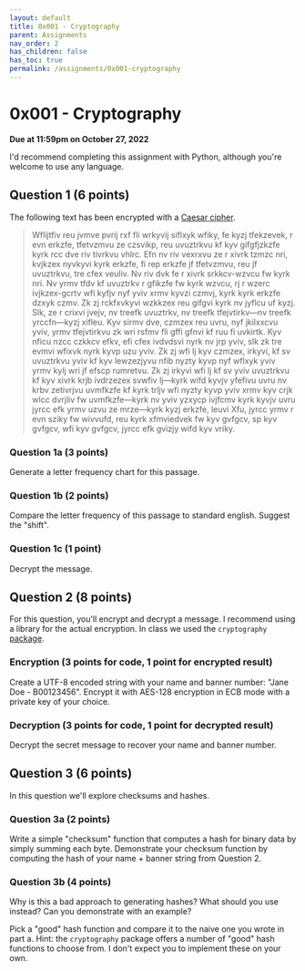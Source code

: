 ```yaml
---
layout: default
title: 0x001 - Cryptography
parent: Assignments
nav_order: 2
has_children: false
has_toc: true
permalink: /assignments/0x001-cryptography
---
```


# 0x001 - Cryptography

**Due at 11:59pm on October 27, 2022**

I'd recommend completing this assignment with Python, although you're welcome to use any language.

## Question 1 (6 points)

The following text has been encrypted with a [Caesar cipher](https://en.wikipedia.org/wiki/Caesar_cipher).

> Wflijtfiv reu jvmve pvrij rxf fli wrkyvij siflxyk wfiky, fe kyzj tfekzevek, r evn erkzfe, tfetvzmvu ze czsvikp, reu uvuztrkvu kf kyv gifgfjzkzfe kyrk rcc dve riv tivrkvu vhlrc. Efn nv riv vexrxvu ze r xivrk tzmzc nri, kvjkzex nyvkyvi kyrk erkzfe, fi rep erkzfe jf tfetvzmvu, reu jf uvuztrkvu, tre cfex veuliv. Nv riv dvk fe r xivrk srkkcv-wzvcu fw kyrk nri. Nv yrmv tfdv kf uvuztrkv r gfikzfe fw kyrk wzvcu, rj r wzerc ivjkzex-gcrtv wfi kyfjv nyf yviv xrmv kyvzi czmvj, kyrk kyrk erkzfe dzxyk czmv. Zk zj rckfxvkyvi wzkkzex reu gifgvi kyrk nv jyflcu uf kyzj. Slk, ze r crixvi jvejv, nv treefk uvuztrkv, nv treefk tfejvtirkv—nv treefk yrccfn—kyzj xifleu. Kyv sirmv dve, czmzex reu uvru, nyf jkilxxcvu yviv, yrmv tfejvtirkvu zk wri rsfmv fli gffi gfnvi kf ruu fi uvkirtk. Kyv nficu nzcc czkkcv efkv, efi cfex ivdvdsvi nyrk nv jrp yviv, slk zk tre evmvi wfixvk nyrk kyvp uzu yviv. Zk zj wfi lj kyv czmzex, irkyvi, kf sv uvuztrkvu yviv kf kyv lewzezjyvu nfib nyzty kyvp nyf wflxyk yviv yrmv kylj wri jf efscp rumretvu. Zk zj irkyvi wfi lj kf sv yviv uvuztrkvu kf kyv xivrk krjb ivdrzezex svwfiv lj—kyrk wifd kyvjv yfefivu uvru nv krbv zetivrjvu uvmfkzfe kf kyrk trljv wfi nyzty kyvp yviv xrmv kyv crjk wlcc dvrjliv fw uvmfkzfe—kyrk nv yviv yzxycp ivjfcmv kyrk kyvjv uvru jyrcc efk yrmv uzvu ze mrze—kyrk kyzj erkzfe, leuvi Xfu, jyrcc yrmv r evn sziky fw wivvufd, reu kyrk xfmviedvek fw kyv gvfgcv, sp kyv gvfgcv, wfi kyv gvfgcv, jyrcc efk gvizjy wifd kyv vriky.

### Question 1a (3 points)

Generate a letter frequency chart for this passage.

### Question 1b (2 points)

Compare the letter frequency of this passage to standard english.
Suggest the "shift".

### Question 1c (1 point)

Decrypt the message.

## Question 2 (8 points)

For this question, you'll encrypt and decrypt a message.
I recommend using a library for the actual encryption.
In class we used the `cryptography` [package](https://pypi.org/project/cryptography/).

### Encryption (3 points for code, 1 point for encrypted result)

Create a UTF-8 encoded string with your name and banner number: "Jane Doe - B00123456".
Encrypt it with AES-128 encryption in ECB mode with a private key of your choice.

### Decryption (3 points for code, 1 point for decrypted result)

Decrypt the secret message to recover your name and banner number.

## Question 3 (6 points)

In this question we'll explore checksums and hashes.

### Question 3a (2 points)

Write a simple "checksum" function that computes a hash for binary data by simply summing each byte.
Demonstrate your checksum function by computing the hash of your name + banner string from Question 2.

### Question 3b (4 points)

Why is this a bad approach to generating hashes?
What should you use instead?
Can you demonstrate with an example?

Pick a "good" hash function and compare it to the naive one you wrote in part a.
Hint: the `cryptography` package offers a number of "good" hash functions to choose from.
I don't expect you to implement these on your own.





